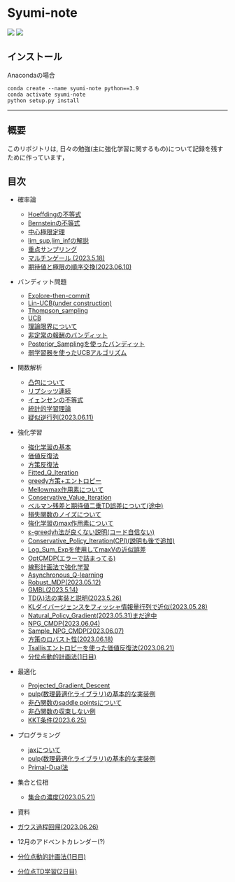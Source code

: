 # Syumi-note

<img src='https://img.shields.io/github/commit-activity/m/yu-ki3406/Syumi-note'>
<img src='https://img.shields.io/github/directory-file-count/yu-ki3406/Syumi-note/notebooks'>

## インストール

Anacondaの場合
```
conda create --name syumi-note python==3.9
conda activate syumi-note
python setup.py install
```
---

## 概要

このリポジトリは, 日々の勉強(主に強化学習に関するもの)について記録を残すために作っています，

## 目次


- 確率論
  - [Hoeffdingの不等式](https://github.com/yu-ki3406/Syumi-note/blob/main/notebooks/Hoeffding_inequality.ipynb "Hoeffding_inequality")
  - [Bernsteinの不等式](https://github.com/yu-ki3406/Syumi-note/blob/main/notebooks/Bernstein_inequality.ipynb "Bernstein_inequalit")
  - [中心極限定理](https://github.com/yu-ki3406/Syumi-note/blob/main/notebooks/Central_limit_theorem.ipynb 'CLT') 
  - [lim_sup,lim_infの解説](https://github.com/yu-ki3406/Syumi-note/blob/main/notebooks/lim_sup_inf.ipynb 'lim_supinf')
  - [重点サンプリング](https://github.com/yu-ki3406/Syumi-note/blob/main/notebooks/importance_sampling.ipynb 'imp_samp')
  - [マルチンゲール (2023.5.18)](https://github.com/yu-ki3406/Syumi-note/blob/main/notebooks/Martingale.ipynb 'mar')
  - [期待値と極限の順序交換(2023.06.10)](https://github.com/yu-ki3406/Syumi-note/blob/main/notebooks/Change_E_Lim.ipynb 'e_lim')
- バンディット問題
  - [Explore-then-commit](https://github.com/yu-ki3406/Syumi-note/blob/main/notebooks/explore_then_commit.ipynb "ETC")  
  - [Lin-UCB(under construction)](https://github.com/yu-ki3406/Syumi-note/blob/main/notebooks/LinUCB.ipynb "Lin-UCB")  
  - [Thompson_sampling](https://github.com/yu-ki3406/Syumi-note/blob/main/notebooks/Thompson_sampling.ipynb 'TS_bandit') 
  - [UCB ](https://github.com/yu-ki3406/Syumi-note/blob/main/notebooks/UCB.ipynb 'ucb')
  - [理論限界について](https://github.com/yu-ki3406/Syumi-note/blob/main/notebooks/Theoretical_limit.ipynb 'tl')
  - [非定常の報酬のバンディット](https://github.com/yu-ki3406/Syumi-note/blob/main/notebooks/nonstational_bandit.ipynb 'non_sta')
  - [Posterior_Samplingを使ったバンディット](https://github.com/yu-ki3406/Syumi-note/blob/main/notebooks/Posterior_sampling_bandit.ipynb)
  - [弱学習器を使ったUCBアルゴリズム](https://github.com/yu-ki3406/Syumi-note/blob/main/notebooks/weaker_learner_bandit.ipynb 'weak')
- 関数解析
  - [凸包について](https://github.com/yu-ki3406/Syumi-note/blob/main/notebooks/Convex_Hull.ipynb 'conv')
  - [リプシッツ連続](https://github.com/yu-ki3406/Syumi-note/blob/main/notebooks/Lipschitz_continuity.ipynb 'LP')
  - [イェンセンの不等式](https://github.com/yu-ki3406/Syumi-note/blob/main/notebooks/Jensens_inequality.ipynb 'je')
  - [統計的学習理論](https://github.com/yu-ki3406/Syumi-note/blob/main/notebooks/Statistical_Learning_Theory.ipynb 'the')
  - [疑似逆行列(2023.06.11)](https://github.com/yu-ki3406/Syumi-note/blob/main/notebooks/Moore_Penrose_Pseudoinverse.ipynb 'MPPM')
- 強化学習
  - [強化学習の基本](https://github.com/yu-ki3406/Syumi-note/blob/main/notebooks/reinforcement_learing_exercise.ipynb 'RL')
  - [価値反復法](https://github.com/yu-ki3406/Syumi-note/blob/main/notebooks/Value_iteration.ipynb 'VI')
  - [方策反復法](https://github.com/yu-ki3406/Syumi-note/blob/main/notebooks/Policy_iteration.ipynb 'PI')
  - [Fitted_Q_Iteration](https://github.com/yu-ki3406/Syumi-note/blob/main/notebooks/fitted_Q_iteration.ipynb 'FQI')
  - [greedy方策+エントロピー](https://github.com/yu-ki3406/Syumi-note/blob/main/notebooks/Greedy_with_entropy.ipynb 'rl')
  - [Mellowmax作用素について](https://github.com/yu-ki3406/Syumi-note/blob/main/notebooks/mellowmax.ipynb 'mrl')
  - [Conservative_Value_Iteration](https://github.com/yu-ki3406/Syumi-note/blob/main/notebooks/Conservative_Value_iteration.ipynb 'cvi')
  - [ベルマン残差と期待値二乗TD誤差について(途中)](https://github.com/yu-ki3406/Syumi-note/blob/main/notebooks/bellman_residual.ipynb 'rl_resi')
  - [損失関数のノイズについて](https://github.com/yu-ki3406/Syumi-note/blob/main/notebooks/RL_Loss_Noise.ipynb 'loss_n')
  - [強化学習のmax作用素について](https://github.com/yu-ki3406/Syumi-note/blob/main/notebooks/RL_max_operator.ipynb 'max_operator')
  - [ε-greedyh法が良くない説明(コード自信ない)](https://github.com/yu-ki3406/Syumi-note/blob/main/notebooks/epsilon_greedy.ipynb 'eps-g')
  - [Conservative_Policy_Iteration(CPI)(説明も後で追加)](https://github.com/yu-ki3406/Syumi-note/blob/main/notebooks/Conservative_Policy_Iteration.ipynb 'CPI')
  - [Log_Sum_Expを使用してmaxVの近似誤差](https://github.com/yu-ki3406/Syumi-note/blob/main/notebooks/Log_Sum_Exp.ipynb 'log_sum')
  - [OptCMDP(エラーで詰まってる)](https://github.com/yu-ki3406/Syumi-note/blob/main/notebooks/Opt_CMDP.ipynb 'cmdp')
  - [線形計画法で強化学習](https://github.com/yu-ki3406/Syumi-note/blob/main/notebooks/LP_reinforcement_learning.ipynb 'LP_RL')
  - [Asynchronous_Q-learning](https://github.com/yu-ki3406/Syumi-note/blob/main/notebooks/Asynchronous_Q_Learning.ipynb 'asyn')
  - [Robust_MDP(2023.05.12)](https://github.com/yu-ki3406/Syumi-note/blob/main/notebooks/Robust_MDP.ipynb 'RMDP')
  - [GMBL(2023.5.14)](https://github.com/yu-ki3406/Syumi-note/blob/main/notebooks/Optimistic_GMBL.ipynb 'gmbl')
  - [TD(λ)法の実装と説明(2023.5.26)](https://github.com/yu-ki3406/Syumi-note/blob/main/notebooks/TD_leanring.ipynb 'tdr')
  - [KLダイバージェンスをフィッシャ情報量行列で近似(2023.05.28)](https://github.com/yu-ki3406/Syumi-note/blob/main/notebooks/KL_and_Fisher.ipynb 'KLF')
  - [Natural_Policy_Gradient(2023.05.31)まだ途中](https://github.com/yu-ki3406/Syumi-note/blob/main/notebooks/NPG.ipynb 'NPG')
  - [NPG_CMDP(2023.06.04)](https://github.com/yu-ki3406/Syumi-note/blob/main/notebooks/NPG_CMDP.ipynb 'NPG_CMDP')
  - [Sample_NPG_CMDP(2023.06.07)](https://github.com/yu-ki3406/Syumi-note/blob/main/notebooks/Sample_CMDP_NPG.ipynb 'sample_n')
  - [方策のロバスト性(2023.06.18)](https://github.com/yu-ki3406/Syumi-note/blob/main/notebooks/Tradeoff_bet_plan_robust.ipynb 'robust_policy')
  - [Tsallisエントロピーを使った価値反復法(2023.06.21)](https://github.com/yu-ki3406/Syumi-note/blob/main/notebooks/Tsallis_Value_Iteration.ipynb 'tsa')
  - [分位点動的計画法(1日目)](https://github.com/yu-ki3406/Syumi-note/blob/main/notebooks/Quantile_Dynamic_Programming.ipynb)
- 最適化
  - [Projected_Gradient_Descent](https://github.com/yu-ki3406/Syumi-note/blob/main/notebooks/Projected_Gradient_Descent.ipynb 'PGD')
  - [pulp(数理最適化ライブラリ)の基本的な実装例](https://github.com/yu-ki3406/Syumi-note/blob/main/notebooks/Mathematical_optimization.)
  - [非凸関数のsaddle pointsについて](https://github.com/yu-ki3406/Syumi-note/blob/main/notebooks/Saddle_point.ipynb 'sad')
  - [非凸関数の収束しない例](https://github.com/yu-ki3406/Syumi-note/blob/main/notebooks/NonConvex_Optimization.ipynb 'nonc')
  - [KKT条件(2023.6.25)](https://github.com/yu-ki3406/Syumi-note/blob/main/notebooks/KKT_Conditions.ipynb 'kkt')
- プログラミング
  - [jaxについて](https://github.com/yu-ki3406/Syumi-note/blob/main/notebooks/jax_study.ipynb)
  - [pulp(数理最適化ライブラリ)の基本的な実装例](https://github.com/yu-ki3406/Syumi-note/blob/main/notebooks/Mathematical_optimization.ipynb 'opt')
  - [Primal-Dual法](https://github.com/yu-ki3406/Syumi-note/blob/main/notebooks/Mathematical_optimization.ipynb 'pr')

- 集合と位相
  - [集合の濃度(2023.05.21)](https://github.com/yu-ki3406/Syumi-note/blob/main/notebooks/Cardinality.ipynb 'car')


- 資料
 - [ガウス過程回帰(2023.06.26)](https://github.com/yu-ki3406/Syumi-note/blob/main/notebooks/Gaussian_process.pdf)

- 12月のアドベントカレンダー(?)
 - [分位点動的計画法(1日目)](https://github.com/yu-ki3406/Syumi-note/blob/main/notebooks/Quantile_Dynamic_Programming.ipynb)
 - [分位点TD学習(2日目)](https://github.com/yu-ki3406/Syumi-note/blob/main/notebooks/Quantile_TD_Learning.ipynb)